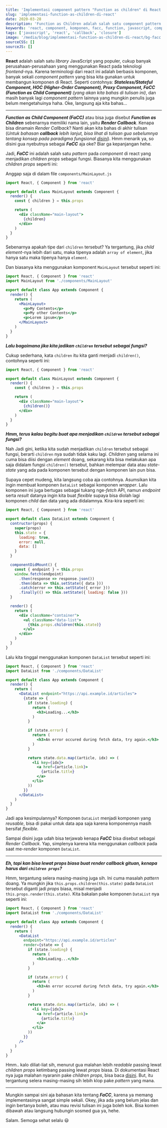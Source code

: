 ```yaml
---
title: 'Implementasi component pattern "Function as children" di React'
slug: 'implementasi-function-as-children-di-react'
date: 2020-03-28
description: 'Function as Children adalah salah satu component pattern di React yang bisa kita gunakan, buat apa?'
keywords: 'react, component, komponen, facc, function, javascript, component composition'
tags: ['javascript', 'react', 'callback', 'closure']
image: '/media/blog/implementasi-function-as-children-di-react/bg-facc.png'
sourceCSS: []
sourceJS: []
---
```


**React** adalah salah satu *library* JavaScript yang populer, cukup banyak perusahaan-perusahaan yang menggunakan React pada teknologi *frontend*-nya. Karena terminologi dari react ini adalah berbasis komponen, banyak sekali *component pattern* yang bisa kita gunakan untuk membangun komponen di React. Seperti contohnya: ***Stateless/Stateful Component, HOC (Higher-Order Component), Proxy Component, FaCC (Function as Child Component)*** *(yang akan kita bahas di tulisan ini)*, dan masih banyak lagi *component pattern* lainnya yang mungkin penulis juga belum mengetahuinya haha. Oke, langsung aja kita bahas...

---

***Function as Child Component (FaCC)*** atau bisa juga disebut ***Function as Children*** sebenarnya memiliki nama lain, yaitu ***Render Callback***. Kenapa bisa dinamain *Render Callback*? Nanti akan kita bahas di akhir tulisan (*Untuk bahasan ***callback*** lebih lanjut, bisa lihat di tulisan gua sebelumnya tentang konsep pada paradigma fungsional [disini](https://sutanlab.id/blog/konsep-pada-paradigma-pemrograman-fungsional)*).  Hmm menarik ya, so disini gua nyebutnya sebagai ***FaCC*** aja oke? Biar ga kepanjangan hehe.

Jadi, ***FaCC*** ini adalah salah satu *pattern* pada *component* di react yang menjadikan *children props* sebagai fungsi. Biasanya kita menggunakan *children props* seperti ini:

Anggap saja di dalam file `components/MainLayout.js`

```jsx
import React, { Component } from 'react'

export default class MainLayout extends Component {
  render() {
    const { children } = this.props

    return (
      <div className="main-layout">
        {children}
      </div>
    )
  }
}
```

Sebenarnya apakah tipe dari `children` tersebut? Ya tergantung, jika *child element*-nya lebih dari satu, maka tipenya adalah `array of element`, jika hanya satu maka tipenya hanya `element`.

Dan biasanya kita menggunakan komponent `MainLayout` tersebut seperti ini:

```jsx
import React, { Component } from 'react'
import MainLayout from './components/MainLayout'

export default class App extends Component {
  render() {
    return (
      <MainLayout>
        <p>My Contents</p>
        <p>My other Contents</p>
        <p>Lorem ipsum</p>
      </MainLayout>
    )
  }
}
```

***Lalu bagaimana jika kita jadikan `children` tersebut sebagai fungsi?***

Cukup sederhana, kata `children` itu kita ganti menjadi `children()`, contohnya seperti ini:

```jsx
import React, { Component } from 'react'

export default class MainLayout extends Component {
  render() {
    const { children } = this.props

    return (
      <div className="main-layout">
        {children()}
      </div>
    )
  }
}
```

***Hmm, terus kalau begitu buat apa menjadikan `children` tersebut sebagai fungsi?***

Nah Jadi gini, ketika kita sudah menjadikan `children` tersebut sebagai fungsi, berarti `children` nya sudah tidak kaku lagi. *Children* yang selama ini cuma bisa diisi dengan *element* doang, sekarang kita bisa melakukan apa saja didalam fungsi `children()` tersebut, bahkan melempar data atau *state-state* yang ada pada komponen tersebut dengan komponen lain pun bisa.

Supaya cepet mudeng, kita langsung coba aja contohnya. Asumsikan kita ingin membuat komponen `DataList` sebagai komponen *wrapper*. Lalu komponen ini juga bertugas sebagai tukang nge-*fetch* API, namun *endpoint* serta *result* datanya ingin kita buat *flexible* supaya bisa diolah lagi komponen *child* dan data yang ada didalamnya. Kira-kira seperti ini:

```jsx
import React, { Component } from 'react'

export default class DataList extends Component {
  contructor(props) {
    super(props)
    this.state = {
      loading: true,
      error: null,
      data: []
    }
  }

  componentDidMount() {
    const { endpoint } = this.props
    window.fetch(endpoint)
      .then(response => response.json())
      .then(data => this.setState({ data }))
      .catch(error => this.setState({ error }))
      .finally(() => this.setState({ loading: false }))
  }

  render() {
    return (
      <div className="container">
        <ul className="data-list">
          {this.props.children(this.state)}
        </ul>
      </div>
    )
  }
}
```

Lalu kita tinggal menggunakan komponen `DataList` tersebut seperti ini:

```jsx
import React, { Component } from 'react'
import DataList from './components/DataList'

export default class App extends Component {
  render() {
    return (
      <DataList endpoint="https://api.example.id/articles">
        {state => {
          if (state.loading) {
            return (
              <h3>Loading...</h3>
            )
          }

          if (state.error) {
            return (
              <h3>An error occured during fetch data, try again.</h3>
            )
          }

          return state.data.map((article, idx) => (
            <li key={idx}>
              <a href={article.link}>
                {article.title}
              </a>
            </li>
          ))
        }}
      </DataList>
    )
  }
}
```

Jadi apa kesimpulannya? Komponen `DataList` menjadi komponen yang *reusable*, bisa di pakai untuk data apa saja karena komponennya masih bersifat *flexible*.

Sampai disini juga udah bisa terjawab kenapa ***FaCC*** bisa disebut sebagai *Render Callback*. Yap, simplenya karena kita menggunakan *callback* pada saat me-*render* komponen `DataList`.

---

***Eh, tapi kan bisa lewat props biasa buat render callback gituan, kenapa harus dari `children props`?***

Hmm, tergantung selera masing-masing juga sih. Ini cuma masalah *pattern* doang. Ya mungkin jika `this.props.children(this.state)` pada `DataList` tersebut diganti jadi *props* biasa, misal menjadi `this.props.render(this.state)`. Kita bakalan pake komponen `DataList` nya seperti ini:

```jsx
import React, { Component } from 'react'
import DataList from './components/DataList'

export default class App extends Component {
  render() {
    return (
      <DataList
        endpoint="https://api.example.id/articles"
        render={state => {
          if (state.loading) {
            return (
              <h3>Loading...</h3>
            )
          }

          if (state.error) {
            return (
              <h3>An error occured during fetch data, try again.</h3>
            )
          }

          return state.data.map((article, idx) => (
            <li key={idx}>
              <a href={article.link}>
                {article.title}
              </a>
            </li>
          ))
        }}
      />
    )
  }
}
```

Hmm.. kalo diliat-liat sih, menurut gua malahan lebih *readable* passing lewat *children props* ketimbang passing lewat *props* biasa. Di dokumentasi React nya juga malahan nyaranin pake *children props*, bisa baca [disini](https://reactjs.org/docs/composition-vs-inheritance.html). But, itu tergantung selera masing-masing sih lebih klop pake *pattern* yang mana.

---

Mungkin sampai sini aja bahasan kita tentang ***FaCC***, karena ya memang implementasinya sangat simple sekali. Okey, jika ada yang belum jelas dan ingin bertanya boleh, atau mau revisi tulisan ini juga boleh kok. Bisa komen dibawah atau langsung hubungin sosmed gua ya, hehe.

Salam. Semoga sehat selalu 😃
